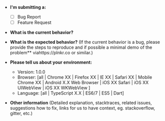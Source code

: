 * **I'm submitting a:**

  - [ ] Bug Report
  - [ ] Feature Request
  
* **What is the current behavior?**



* **What is the expected behavior?** (If the current behavior is a bug, please provide the steps to reproduce and if possible a minimal demo of the problem** viahttps://plnkr.co or similar.)



* **Please tell us about your environment:**

  - Version: 1.0.0
  - Browser: [all | Chrome XX | Firefox XX | IE XX | Safari XX | Mobile Chrome XX | Android X.X Web Browser | iOS XX Safari | iOS XX UIWebView | iOS XX WKWebView ]
  - Language: [all | TypeScript X.X | ES6/7 | ES5 | Dart]

* **Other information** (Detailed explanation, stacktraces, related issues, suggestions how to fix, links for us to have context, eg. stackoverflow, gitter, etc.)


